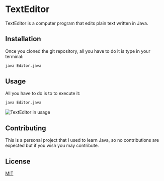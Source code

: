 # TextEditor

TextEditor is a computer program that edits plain text written in Java. 

## Installation

Once you cloned the git repository, all you have to do it is type in your terminal:

```bash
java Editor.java
```

## Usage
All you have to do is to to execute it:
```python
java Editor.java
```
![TextEditor in usage](demo/demoTextEditor.gif=250x250)

## Contributing
This is a personal project that I used to learn Java, so no contributions are expected but if you wish you may contribute.

## License
[MIT](https://choosealicense.com/licenses/mit/)
